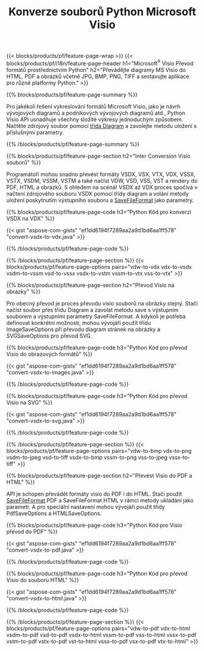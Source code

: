 ﻿---
title: Konverze souborů Python Microsoft Visio
url: /cs/python-java/conversion/
description: Převeďte Microsoft Visio formáty VSDX VSX VDX VTX VSSX VSTX VSDM VSTM VSSM VDW VSD VST VSS na obrázky HTML a PDF s několika řádky kód Python.
---
{{< blocks/products/pf/feature-page-wrap >}}
{{< blocks/products/pf/i18n/feature-page-header h1="Microsoft<sup>&reg;</sup> Visio Převod formátů prostřednictvím Python" h2="Převádějte diagramy MS Visio do HTML, PDF a obrázků včetně JPG, BMP, PNG, TIFF a sestavujte aplikace pro různé platformy Python." >}}

{{% blocks/products/pf/feature-page-summary %}}

Pro jakékoli řešení vykreslování formátů Microsoft Visio, jako je návrh vývojových diagramů a podnikových vývojových diagramů atd., Python Visio API usnadňuje všechny složité výkresy jednoduchým způsobem. Načtěte zdrojový soubor pomocí [třída Diagram](https://apireference.aspose.com/diagram/python-java/asposediagram.api/Diagram) a zavolejte metodu uložení s příslušnými parametry.

{{% /blocks/products/pf/feature-page-summary %}}

{{% blocks/products/pf/feature-page-section h2="Inter Conversion Visio souborů" %}}

Programátoři mohou snadno převést formáty VSDX, VSX, VTX, VDX, VSSX, VSTX, VSDM, VSSM, VSTM a také načíst VDW, VSD, VSS, VST a rendery do PDF, HTML a obrázků. S ohledem na scénář VSDX až VDX proces spočívá v načtení zdrojového souboru VSDX pomocí třídy diagram a volání metody uložení poskytnutím výstupního souboru a [SaveFileFormat](https://apireference.aspose.com/diagram/python-java/asposediagram.api/SaveFileFormat) jako parametry. 

{{% blocks/products/pf/feature-page-code h3="Python Kód pro konverzi VSDX na VDX" %}}

{{< gist "aspose-com-gists" "ef1dd6194f7289aa2a9d1bd6aa1ff578" "convert-vsdx-to-vdx.java" >}}

{{% /blocks/products/pf/feature-page-code %}}

{{% /blocks/products/pf/feature-page-section %}}
{{< blocks/products/pf/feature-page-options pairs="vdw-to-vdx vdx-to-vsdx vsdm-to-vssm vsd-to-vssx vsdx-to-vstm vssm-to-vtx vss-to-vtx" >}}

{{% blocks/products/pf/feature-page-section h2="Převod Visio na obrázky" %}}

Pro obecný převod je proces převodu visio souborů na obrázky stejný. Stačí načíst soubor přes třídu Diagram a zavolat metodu save s výstupním souborem a výstupními parametry SaveFileFormat. A kdykoli je potřeba definovat konkrétní možnosti, mohou vývojáři použít třídu ImageSaveOptions při převodu diagram stránek na obrázky a SVGSaveOptions pro převod SVG.

{{% blocks/products/pf/feature-page-code h3="Python Kód pro převod Visio do obrazových formátů" %}}

{{< gist "aspose-com-gists" "ef1dd6194f7289aa2a9d1bd6aa1ff578" "convert-vsdx-to-images.java" >}}

{{% /blocks/products/pf/feature-page-code %}}

{{% blocks/products/pf/feature-page-code h3="Python Kód pro převod Visio na SVG" %}}

{{< gist "aspose-com-gists" "ef1dd6194f7289aa2a9d1bd6aa1ff578" "convert-vsdx-to-svg.java" >}}

{{% /blocks/products/pf/feature-page-code %}}

{{% /blocks/products/pf/feature-page-section %}}
{{< blocks/products/pf/feature-page-options pairs="vdw-to-bmp vdx-to-png vsdm-to-jpeg vsd-to-tiff vsdx-to-bmp vssm-to-png vss-to-jpeg vssx-to-tiff" >}}

{{% blocks/products/pf/feature-page-section h2="Převést Visio do PDF a HTML" %}}

API je schopen převádět formáty visio do PDF i do HTML. Stačí použít [SaveFileFormat](https://apireference.aspose.com/diagram/python-java/asposediagram.api/SaveFileFormat).PDF a SaveFileFormat.HTML v rámci metody ukládání jako parametr. A pro speciální nastavení mohou vývojáři použít třídy PdfSaveOptions a HTMLSaveOptions.

{{% blocks/products/pf/feature-page-code h3="Python Kód pro Visio převod do PDF" %}}

{{< gist "aspose-com-gists" "ef1dd6194f7289aa2a9d1bd6aa1ff578" "convert-vsdx-to-pdf.java" >}}

{{% /blocks/products/pf/feature-page-code %}}

{{% blocks/products/pf/feature-page-code h3="Python Kód pro převod Visio do souboru HTML" %}}

{{< gist "aspose-com-gists" "ef1dd6194f7289aa2a9d1bd6aa1ff578" "convert-vsdx-to-html.java" >}}

{{% /blocks/products/pf/feature-page-code %}}

{{% /blocks/products/pf/feature-page-section %}}
{{< blocks/products/pf/feature-page-options pairs="vdw-to-pdf vdx-to-html vsdm-to-pdf vsd-to-pdf vsdx-to-html vssm-to-pdf vss-to-html vssx-to-pdf vstm-to-pdf vstx-to-pdf vst-to-html vssx-to-pdf vsx-to-pdf vtx-to-html" >}}